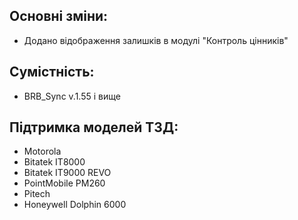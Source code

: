 ## Основні зміни:

* Додано відображення залишків в модулі "Контроль цінників"

## Сумістність:

* BRB_Sync v.1.55 і вище

## Підтримка моделей ТЗД:

* Motorola 
* Bitatek IT8000
* Bitatek IT9000 REVO
* PointMobile PM260
* Pitech
* Honeywell Dolphin 6000